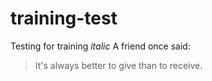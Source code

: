 # training-test
Testing for training
*italic* 
A friend once said:

> It's always better to give 
> than to receive.
